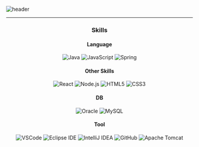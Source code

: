 ![header](https://capsule-render.vercel.app/api?type=venom&height=300&color=0:FEFFDF,100:CBF078&text=Suein&textBg=false&animation=fadeIn&fontColor=424242&fontSize=90&desc='s%20github%20world&descSize=20&descAlign=63&descAlignY=65&fontAlign=42&reversal=false&section=header&fontAlignY=49)
  <hr/>
<!-- Skill section -->
<div align="center">
  <h3>Skills</h3>


  <!-- Language section -->
  <h4>Language</h4>
  <p>
    <img src="https://img.shields.io/badge/JAVA-007396?style=for-the-badge&logo=java&logoColor=white" alt="Java">
    <img src="https://img.shields.io/badge/javascript-F7DF1E?style=for-the-badge&logo=javascript&logoColor=white" alt="JavaScript">
    <img src="https://img.shields.io/badge/spring-6DB33F?style=for-the-badge&logo=spring&logoColor=white" alt="Spring">
  </p>

  <!-- Other Skill section -->
  <h4>Other Skills</h4>
  <p>
    <img src="https://img.shields.io/badge/React-61DAFB?style=for-the-badge&logo=React&logoColor=white" alt="React">
    <img src="https://img.shields.io/badge/Node.js-5FA04E?style=for-the-badge&logo=Node.js&logoColor=white" alt="Node.js">
    <img src="https://img.shields.io/badge/html5-E34F26?style=for-the-badge&logo=html5&logoColor=white" alt="HTML5">
    <img src="https://img.shields.io/badge/css3-1572B6?style=for-the-badge&logo=css3&logoColor=white" alt="CSS3">
  </p>

  <!-- DB section -->
  <h4>DB</h4>
  <p>
    <img src="https://img.shields.io/badge/Oracle-F80000?style=for-the-badge&logo=Oracle&logoColor=white" alt="Oracle">
    <img src="https://img.shields.io/badge/MySQL-4479A1?style=for-the-badge&logo=MySQL&logoColor=white" alt="MySQL">
  </p>

  <!-- Tool section -->
  <h4>Tool</h4>
  <p>
    <img src="https://img.shields.io/badge/VisualStudioCode-007ACC?style=for-the-badge&logo=VisualStudioCode&logoColor=white" alt="VSCode">
    <img src="https://img.shields.io/badge/eclipseide-2C2255?style=for-the-badge&logo=eclipseide&logoColor=white" alt="Eclipse IDE">
    <img src="https://img.shields.io/badge/intellijidea-2088FF?style=for-the-badge&logo=intellijidea&logoColor=white" alt="IntelliJ IDEA">
    <img src="https://img.shields.io/badge/github-181717?style=for-the-badge&logo=github&logoColor=white" alt="GitHub">
    <img src="https://img.shields.io/badge/apachetomcat-F8DC75?style=for-the-badge&logo=apachetomcat&logoColor=white" alt="Apache Tomcat">
  </p>
</div>



<!--
**ddu2ni/ddu2ni** is a ✨ _special_ ✨ repository because its `README.md` (this file) appears on your GitHub profile.

Here are some ideas to get you started:

- 🔭 I’m currently working on ...
- 🌱 I’m currently learning ...
- 👯 I’m looking to collaborate on ...
- 🤔 I’m looking for help with ...
- 💬 Ask me about ...
- 📫 How to reach me: ...
- 😄 Pronouns: ...
- ⚡ Fun fact: ...
  -->
